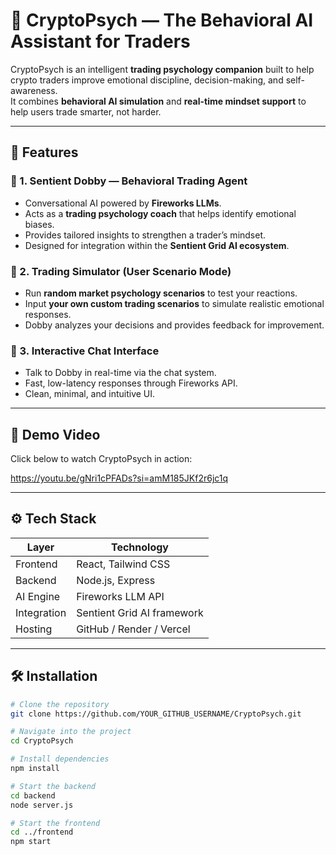 # 🧠 CryptoPsych — The Behavioral AI Assistant for Traders

CryptoPsych is an intelligent **trading psychology companion** built to help crypto traders improve emotional discipline, decision-making, and self-awareness.  
It combines **behavioral AI simulation** and **real-time mindset support** to help users trade smarter, not harder.

---

## 🚀 Features

### 🧩 1. Sentient Dobby — Behavioral Trading Agent
- Conversational AI powered by **Fireworks LLMs**.
- Acts as a **trading psychology coach** that helps identify emotional biases.
- Provides tailored insights to strengthen a trader’s mindset.
- Designed for integration within the **Sentient Grid AI ecosystem**.

### 🧪 2. Trading Simulator (User Scenario Mode)
- Run **random market psychology scenarios** to test your reactions.
- Input **your own custom trading scenarios** to simulate realistic emotional responses.
- Dobby analyzes your decisions and provides feedback for improvement.

### 💬 3. Interactive Chat Interface
- Talk to Dobby in real-time via the chat system.
- Fast, low-latency responses through Fireworks API.
- Clean, minimal, and intuitive UI.

---

## 🎥 Demo Video

Click below to watch CryptoPsych in action:

https://youtu.be/gNri1cPFADs?si=amM185JKf2r6jc1q


---

## ⚙️ Tech Stack

| Layer | Technology |
|-------|-------------|
| Frontend | React, Tailwind CSS |
| Backend | Node.js, Express |
| AI Engine | Fireworks LLM API |
| Integration | Sentient Grid AI framework |
| Hosting | GitHub / Render / Vercel |

---

## 🛠️ Installation

```bash
# Clone the repository
git clone https://github.com/YOUR_GITHUB_USERNAME/CryptoPsych.git

# Navigate into the project
cd CryptoPsych

# Install dependencies
npm install

# Start the backend
cd backend
node server.js

# Start the frontend
cd ../frontend
npm start
